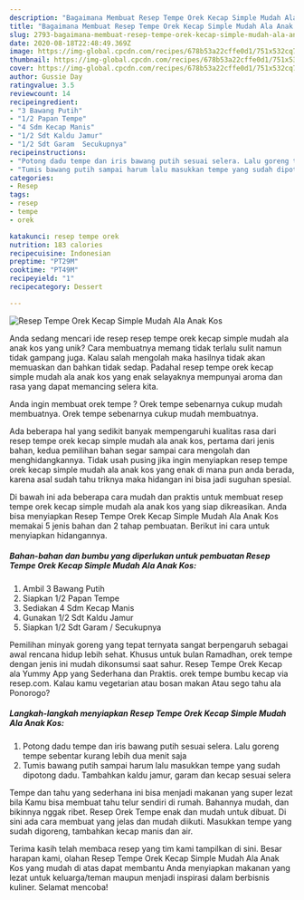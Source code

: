 ```yaml
---
description: "Bagaimana Membuat Resep Tempe Orek Kecap Simple Mudah Ala Anak Kos Anti Gagal"
title: "Bagaimana Membuat Resep Tempe Orek Kecap Simple Mudah Ala Anak Kos Anti Gagal"
slug: 2793-bagaimana-membuat-resep-tempe-orek-kecap-simple-mudah-ala-anak-kos-anti-gagal
date: 2020-08-18T22:48:49.369Z
image: https://img-global.cpcdn.com/recipes/678b53a22cffe0d1/751x532cq70/resep-tempe-orek-kecap-simple-mudah-ala-anak-kos-foto-resep-utama.jpg
thumbnail: https://img-global.cpcdn.com/recipes/678b53a22cffe0d1/751x532cq70/resep-tempe-orek-kecap-simple-mudah-ala-anak-kos-foto-resep-utama.jpg
cover: https://img-global.cpcdn.com/recipes/678b53a22cffe0d1/751x532cq70/resep-tempe-orek-kecap-simple-mudah-ala-anak-kos-foto-resep-utama.jpg
author: Gussie Day
ratingvalue: 3.5
reviewcount: 14
recipeingredient:
- "3 Bawang Putih"
- "1/2 Papan Tempe"
- "4 Sdm Kecap Manis"
- "1/2 Sdt Kaldu Jamur"
- "1/2 Sdt Garam  Secukupnya"
recipeinstructions:
- "Potong dadu tempe dan iris bawang putih sesuai selera. Lalu goreng tempe sebentar kurang lebih dua menit saja"
- "Tumis bawang putih sampai harum lalu masukkan tempe yang sudah dipotong dadu. Tambahkan kaldu jamur, garam dan kecap sesuai selera"
categories:
- Resep
tags:
- resep
- tempe
- orek

katakunci: resep tempe orek 
nutrition: 183 calories
recipecuisine: Indonesian
preptime: "PT29M"
cooktime: "PT49M"
recipeyield: "1"
recipecategory: Dessert

---
```



![Resep Tempe Orek Kecap Simple Mudah Ala Anak Kos](https://img-global.cpcdn.com/recipes/678b53a22cffe0d1/751x532cq70/resep-tempe-orek-kecap-simple-mudah-ala-anak-kos-foto-resep-utama.jpg)

Anda sedang mencari ide resep resep tempe orek kecap simple mudah ala anak kos yang unik? Cara membuatnya memang tidak terlalu sulit namun tidak gampang juga. Kalau salah mengolah maka hasilnya tidak akan memuaskan dan bahkan tidak sedap. Padahal resep tempe orek kecap simple mudah ala anak kos yang enak selayaknya mempunyai aroma dan rasa yang dapat memancing selera kita.

Anda ingin membuat orek tempe ? Orek tempe sebenarnya cukup mudah membuatnya. Orek tempe sebenarnya cukup mudah membuatnya.

Ada beberapa hal yang sedikit banyak mempengaruhi kualitas rasa dari resep tempe orek kecap simple mudah ala anak kos, pertama dari jenis bahan, kedua pemilihan bahan segar sampai cara mengolah dan menghidangkannya. Tidak usah pusing jika ingin menyiapkan resep tempe orek kecap simple mudah ala anak kos yang enak di mana pun anda berada, karena asal sudah tahu triknya maka hidangan ini bisa jadi suguhan spesial.


Di bawah ini ada beberapa cara mudah dan praktis untuk membuat resep tempe orek kecap simple mudah ala anak kos yang siap dikreasikan. Anda bisa menyiapkan Resep Tempe Orek Kecap Simple Mudah Ala Anak Kos memakai 5 jenis bahan dan 2 tahap pembuatan. Berikut ini cara untuk menyiapkan hidangannya.

<!--inarticleads1-->

##### Bahan-bahan dan bumbu yang diperlukan untuk pembuatan Resep Tempe Orek Kecap Simple Mudah Ala Anak Kos:

1. Ambil 3 Bawang Putih
1. Siapkan 1/2 Papan Tempe
1. Sediakan 4 Sdm Kecap Manis
1. Gunakan 1/2 Sdt Kaldu Jamur
1. Siapkan 1/2 Sdt Garam / Secukupnya


Pemilihan minyak goreng yang tepat ternyata sangat berpengaruh sebagai awal rencana hidup lebih sehat. Khusus untuk bulan Ramadhan, orek tempe dengan jenis ini mudah dikonsumsi saat sahur. Resep Tempe Orek Kecap ala Yummy App yang Sederhana dan Praktis. orek tempe bumbu kecap via resep.com. Kalau kamu vegetarian atau bosan makan Atau sego tahu ala Ponorogo? 

<!--inarticleads2-->

##### Langkah-langkah menyiapkan Resep Tempe Orek Kecap Simple Mudah Ala Anak Kos:

1. Potong dadu tempe dan iris bawang putih sesuai selera. Lalu goreng tempe sebentar kurang lebih dua menit saja
1. Tumis bawang putih sampai harum lalu masukkan tempe yang sudah dipotong dadu. Tambahkan kaldu jamur, garam dan kecap sesuai selera


Tempe dan tahu yang sederhana ini bisa menjadi makanan yang super lezat bila Kamu bisa membuat tahu telur sendiri di rumah. Bahannya mudah, dan bikinnya nggak ribet. Resep Orek Tempe enak dan mudah untuk dibuat. Di sini ada cara membuat yang jelas dan mudah diikuti. Masukkan tempe yang sudah digoreng, tambahkan kecap manis dan air. 

Terima kasih telah membaca resep yang tim kami tampilkan di sini. Besar harapan kami, olahan Resep Tempe Orek Kecap Simple Mudah Ala Anak Kos yang mudah di atas dapat membantu Anda menyiapkan makanan yang lezat untuk keluarga/teman maupun menjadi inspirasi dalam berbisnis kuliner. Selamat mencoba!
